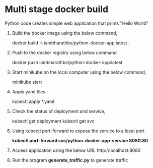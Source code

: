 # Multi stage docker build

Python code creates simple web application that prints "Hello World"

1. Build the docker image using the below command,

    docker build -t iambharathbs/python-docker-app:latest . 

2. Push to the docker registry using below command

    docker push iambharathbs/python-docker-app:latest

3. Start minikube on the local computer using the below command, 

    minikube start

4. Apply yaml files 

    kubectl apply *.yaml 

5. Check the status of deployment and service, 

    kubectl get deployment
    kubectl get svc

7. Using kubectl port-forward to expose the service to a local port

    **kubectl port-forward svc/python-docker-app-service 8080:80**

8. Access application using the below URL 
    http://localhost:8080

9. Run the program **generate_traffic.py** to generate traffic




